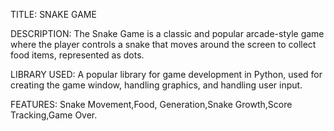 TITLE:  SNAKE  GAME

DESCRIPTION: The Snake Game is  a  classic  and  popular arcade-style game where the player controls a snake that moves around the screen to collect food items,
represented as  dots.

LIBRARY   USED: A popular library for game development in Python, used for creating the game window, handling graphics, and handling user input.

FEATURES: Snake Movement,Food, Generation,Snake Growth,Score Tracking,Game Over.
